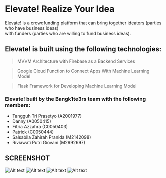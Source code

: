 # Elevate! Realize Your Idea
Elevate! is a crowdfunding platform that can bring together ideators (parties who have business ideas)   
with funders (parties who are willing to fund business ideas).  

## Elevate! is built using the following technologies:
> MVVM Architecture with Firebase as a Backend Services  
  
> Google Cloud Function to Connect Apps With Machine Learning Model  
  
> Flask Framework for Developing Machine Learning Model

### Elevate! built by the Bangk1te3rs team with the following members:  
- Tangguh Tri Prasetyo (A2001977)  
- Danny (A0050415)  
- Fitria Azzahra (C0050403)  
- Patrick (C0050444)  
- Salsabila Zahirah Pranida (M2142098)  
- Riviawati Putri Giovani (M2992697)  

## SCREENSHOT

![Alt text](/tugasMod5_1.png?raw=true "Screenshot Tugas")
![Alt text](/tugasMod5_2.png?raw=true "Screenshot Tugas")
![Alt text](/tugasMod5_3.png?raw=true "Screenshot Tugas")
![Alt text](/tugasMod5_4.png?raw=true "Screenshot Tugas")
